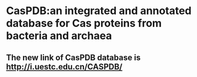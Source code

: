 # CasPDB:an integrated and annotated database for Cas proteins from bacteria and archaea

## The new link of CasPDB database  is http://i.uestc.edu.cn/CASPDB/
